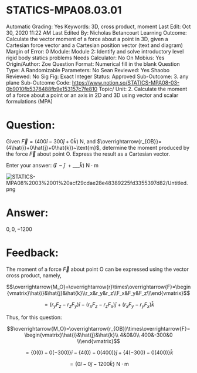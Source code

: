 # STATICS-MPA08.03.01

Automatic Grading: Yes
Keywords: 3D, cross product, moment
Last Edit: Oct 30, 2020 11:22 AM
Last Edited By: Nicholas Betancourt
Learning Outcome: Calculate the vector moment of a force about a point in 3D, given a Cartesian force vector and a Cartesian position vector (text and diagram)
Margin of Error: 0
Module: Module 2: Identify and solve introductory level rigid body statics problems
Needs Calculator: No
On Mobius: Yes
Origin/Author: Zoe
Question Format: Numerical fill in the blank
Question Type: A
Randomizable Parameters: No
Sean Reviewed: Yes
Shaobo Reviewed: No
Sig Fig: Exact Integer
Status: Approved
Sub-Outcome: 3. any plane
Sub-Outcome Code: https://www.notion.so/STATICS-MPA08-03-0b9010fb5378488fb9e153157c7fe810
Topic/ Unit: 2. Calculate the moment of a force about a point or an axis in 2D and 3D using vector and scalar formulations (MPA)

# Question:

Given $\overrightarrow{F}=(400\hat{i}-300\hat{j}+0\hat{k})~\text{N}$, and $\overrightarrow{r_{OB}}=(4\hat{i}+0\hat{j}+0\hat{k})~\text{m}$, determine the moment produced by the force $\overrightarrow{F}$ about point O. Express the result as a Cartesian vector.

Enter your answer:     $($___$\hat{i}~~-$___$~\hat{j}~~+~$___$\hat{k})$  $\text{N}\cdot\text{m}$

![STATICS-MPA08%2003%2001%20acf29cdae28e48389225fd3355397d82/Untitled.png](STATICS-MPA08%2003%2001%20acf29cdae28e48389225fd3355397d82/Untitled.png)

# Answer:

$0,0,-1200$

# Feedback:

The moment of a force $\overrightarrow{F}$ about point O can be expressed using the vector cross product, namely,

$$\overrightarrow{M_O}=\overrightarrow{r}\times\overrightarrow{F}=\begin{vmatrix}\hat{i}&\hat{j}&\hat{k}\\r_x&r_y&r_z\\F_x&F_y&F_z\\\end{vmatrix}$$

$$=(r_yF_z-r_zF_y)\hat{i}-(r_xF_z-r_zF_x)\hat{j}+(r_xF_y-r_yF_x)\hat{k}$$

Thus, for this question:

$$\overrightarrow{M_O}=\overrightarrow{r_{OB}}\times\overrightarrow{F}=\begin{vmatrix}\hat{i}&\hat{j}&\hat{k}\\ 4&0&0\\ 400&-300&0 \\\end{vmatrix}$$

$$=\{0(0)-0(-300)\}\hat{i}-\{4(0)-0(400)\}\hat{j}+\{4(-300)-0(400)\}\hat{k}$$

$$=\{0\hat{i}-0\hat{j}-1200\hat{k}\}~\text{N}\cdot\text{m}$$